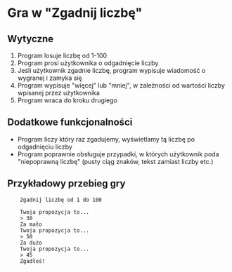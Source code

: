 # Gra w "Zgadnij liczbę"

## Wytyczne

1. Program losuje liczbę od 1-100
2. Program prosi użytkownika o odgadnięcie liczby
3. Jeśli użytkownik zgadnie liczbę, program wypisuje wiadomość o wygranej i zamyka się
4. Program wypisuje "więcej" lub "mniej", 
   w zależności od wartości liczby wpisanej przez użytkownika
5. Program wraca do kroku drugiego

## Dodatkowe funkcjonalności

- Program liczy który raz zgadujemy, wyświetlamy tą liczbę po odgadnięciu liczby
- Program poprawnie obsługuje przypadki, w których użytkownik poda "niepoprawną liczbę" 
  (pusty ciąg znaków, tekst zamiast liczby etc.)

## Przykładowy przebieg gry

```
    Zgadnij liczbę od 1 do 100
    
    Twoja propozycja to...
    > 30
    Za mało
    Twoja propozycja to...
    > 50
    Za dużo
    Twoja propozycja to...
    > 45
    Zgadłeś!
```